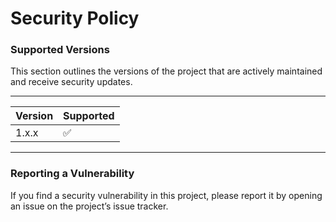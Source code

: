 # Security Policy

### Supported Versions

This section outlines the versions of the project that are actively maintained and receive security updates.

---
| Version | Supported          |
| ------- | ------------------ |
| 1.x.x   | :white_check_mark: |
---

### Reporting a Vulnerability

If you find a security vulnerability in this project, please report it by opening an issue on the project’s issue tracker.
